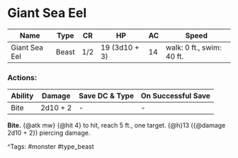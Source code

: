 # Giant Sea Eel

| Name | Type | CR | HP | AC | Speed |
|------|------|----|----|----|-------|
| Giant Sea Eel | Beast | 1/2 | 19 (3d10 + 3) | 14 | walk: 0 ft., swim: 40 ft. |

### Actions:

| Ability | Damage | Save DC & Type | On Successful Save |
|---------|--------|----------------|--------------------|
| Bite | 2d10 + 2 | - | - |


**Bite.** {@atk mw} {@hit 4} to hit, reach 5 ft., one target. {@h}13 ({@damage 2d10 + 2}) piercing damage.

^Tags: #monster #type_beast
